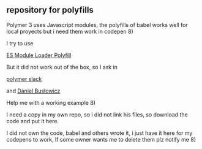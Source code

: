 ## repository for polyfills 

Polymer 3 uses Javascript modules, the polyfills of babel works well for local proyects but i need them work in codepen 8)


I try to use 

[ES Module Loader Polyfill ](https://github.com/ModuleLoader/es-module-loader)

But it did not work out of the box, so I ask in 

[polymer slack](https://polymer.slack.com)


and 
[Daniel Busłowicz](https://github.com/Draccoz)

Help me with a working example 8)

I need a copy in my own repo, so i did not link his files, so download the code and put it here.

I did not own the code, babel and others wrote it, i just have it here for my codepens to work, If some owner wants me to delete them plz notify me 8)







